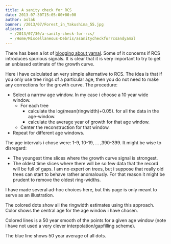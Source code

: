 ```yaml
---
title: A sanity check for RCS
date: 2013-07-30T15:05:00+00:00
author: aslak
banner: /2013/07/Forest_in_Yakushima_55.jpg
aliases:
  - /2013/07/30/a-sanity-check-for-rcs/
  - /Home/Miscellaneous-Debris/asanitycheckforrcsandyamal
---
```

There has been a lot of [blogging about yamal](http://blogsearch.google.com/blogsearch?hl=en&ie=UTF-8&q=yamal+rcs&btnG=Search+Blogs). Some of it concerns if RCS introduces spurious signals. It is clear that it is very important to try to get an unbiased estimate of the growth curve.
  <!--more-->
Here i have calculated an very simple alternative to RCS. The idea is that if you only use tree rings of a particular age, then you do not need to make any corrections for the growth curve. The procedure:

  * Select a narrow age window. In my case i choose a 10 year wide window.
      * For each tree
          * calculate the log(mean(ringwidth)+0.05). for all the data in the age-window.
          * calculate the average year of growth for that age window.
      * Center the reconstruction for that window.
  * Repeat for different age windows.

The age intervals i chose were: 1-9, 10-19, ... ,390-399. It might be wise to disregard:

  * The youngest time slices where the growth curve signal is strongest.
  * The oldest time slices where there will be so few data that the record will be full of gaps. I am no expert on trees, but i suppose that really old trees can start to behave rather anomalously. For that reason it might be prudent to remove the oldest ring-widths.

I have made several ad-hoc choices here, but this page is only meant to serve as an illustration.

The colored dots show all the ringwidth estimates using this approach. Color shows the central age for the age window i have chosen.

Colored lines is a 50 year smooth of the points for a given age window (note i have not used a very clever interpolation/gapfilling scheme).

The blue line shows 50 year average of all dots.
